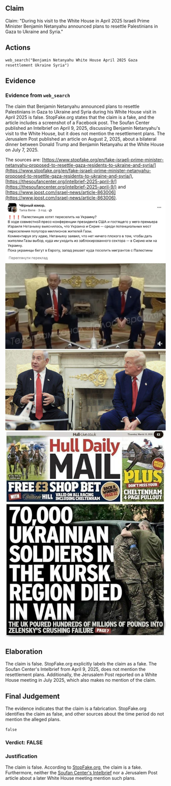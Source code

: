 ## Claim
Claim: "During his visit to the White House in April 2025 Israeli Prime Minister Benjamin Netanyahu announced plans to resettle Palestinians in Gaza to Ukraine and Syria."

## Actions
```
web_search("Benjamin Netanyahu White House April 2025 Gaza resettlement Ukraine Syria")
```

## Evidence
### Evidence from `web_search`
The claim that Benjamin Netanyahu announced plans to resettle Palestinians in Gaza to Ukraine and Syria during his White House visit in April 2025 is false. StopFake.org states that the claim is a fake, and the article includes a screenshot of a Facebook post. The Soufan Center published an Intelbrief on April 9, 2025, discussing Benjamin Netanyahu's visit to the White House, but it does not mention the resettlement plans. The Jerusalem Post published an article on August 2, 2025, about a bilateral dinner between Donald Trump and Benjamin Netanyahu at the White House on July 7, 2025.

The sources are: [https://www.stopfake.org/en/fake-israeli-prime-minister-netanyahu-proposed-to-resettle-gaza-residents-to-ukraine-and-syria/](https://www.stopfake.org/en/fake-israeli-prime-minister-netanyahu-proposed-to-resettle-gaza-residents-to-ukraine-and-syria/), [https://thesoufancenter.org/intelbrief-2025-april-9/](https://thesoufancenter.org/intelbrief-2025-april-9/) and [https://www.jpost.com/israel-news/article-863006](https://www.jpost.com/israel-news/article-863006). ![image 2170](media/2025-08-07_20-04-1754597094-615062.jpg) ![image 2171](media/2025-08-07_20-04-1754597099-839739.jpg) ![image 1](media/0.jpg)


## Elaboration
The claim is false. StopFake.org explicitly labels the claim as a fake. The Soufan Center's Intelbrief from April 9, 2025, does not mention the resettlement plans. Additionally, the Jerusalem Post reported on a White House meeting in July 2025, which also makes no mention of the claim.


## Final Judgement
The evidence indicates that the claim is a fabrication. StopFake.org identifies the claim as false, and other sources about the time period do not mention the alleged plans.

`false`

### Verdict: FALSE

### Justification
The claim is false. According to [StopFake.org](https://www.stopfake.org/en/fake-israeli-prime-minister-netanyahu-proposed-to-resettle-gaza-residents-to-ukraine-and-syria/), the claim is a fake. Furthermore, neither the [Soufan Center's Intelbrief](https://thesoufancenter.org/intelbrief-2025-april-9/) nor a Jerusalem Post article about a later White House meeting mention such plans.
